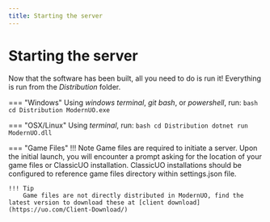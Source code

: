 ```yaml
---
title: Starting the server
---
```


# Starting the server

Now that the software has been built, all you need to do is run it!
Everything is run from the _Distribution_ folder.

=== "Windows"
    Using _windows terminal_, _git bash_, or _powershell_, run:
    ```bash
    cd Distribution
    ModernUO.exe
    ```

=== "OSX/Linux"
    Using _terminal_, run:
    ```bash
    cd Distribution
    dotnet run ModernUO.dll
    ```

=== "Game Files"
    !!! Note
        Game files are required to initiate a server. Upon the initial launch, you will encounter a prompt asking for the location of your game files or ClassicUO installation. ClassicUO installations should be configured to reference game files directory within settings.json file.


    !!! Tip
        Game files are not directly distributed in ModernUO, find the latest version to download these at [client download](https://uo.com/Client-Download/)